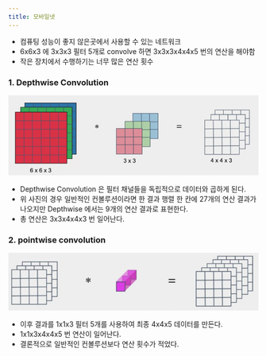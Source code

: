```yaml
---
title: 모바일넷
---
```


- 컴퓨팅 성능이 좋지 않은곳에서 사용할 수 있는 네트워크
- 6x6x3 에 3x3x3 필터 5개로 convolve 하면 3x3x3x4x4x5 번의 연산을 해야함
- 작은 장치에서 수행하기는 너무 많은 연산 횟수

### 1. Depthwise Convolution

![](/assets/638c8954-6b4c-4a7e-bbf5-59d1368e75ae.png)

- Depthwise Convolution 은 필터 채널들을 독립적으로 데이터와 곱하게 된다.
- 위 사진의 경우 일반적인 컨볼루션이라면 한 결과 행렬 한 칸에 27개의 연산 결과가 나오지만 Depthwise 에서는 9개의 연산 결과로 표현한다.
- 총 연산은 3x3x4x4x3 번 일어난다.

### 2. pointwise convolution

![](/assets/a6eb7d31-c099-4919-a9fb-db51ecc49257.png)

- 이후 결과를 1x1x3 필터 5개를 사용하여 최종 4x4x5 데이터를 만든다.
- 1x1x3x4x4x5 번 연산이 일어난다.
- 결론적으로 일반적인 컨볼루션보다 연산 횟수가 적었다.